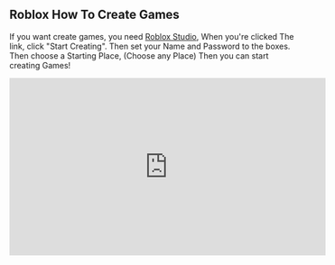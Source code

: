 ## Roblox How To Create Games

If you want create games, you need [Roblox Studio](https://www.roblox.com/create), When you're clicked The link, click "Start Creating". Then set your Name and Password to the boxes. Then choose a Starting Place, (Choose any Place) Then you can start creating Games!

<iframe width="560" height="315" src="https://www.youtube.com/embed/9QyAJmpLEH4" frameborder="0" allow="autoplay; encrypted-media" allowfullscreen></iframe>





